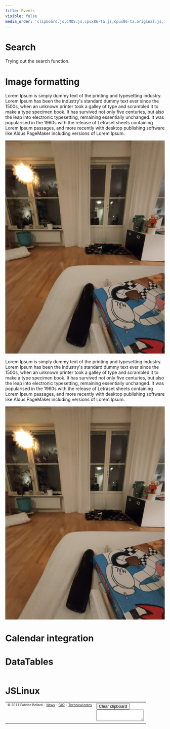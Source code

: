 ```yaml
---
title: Events
visible: false
media_order: 'clipboard.js,CMOS.js,cpux86-ta.js,cpux86-ta.original.js,index.html,jslinux.js,KBD.js,linuxstart-20110820.tar.gz,PCEmulator.js,PIC.js,PIT.js,Serial.js,term.js,IMG20220116182418.jpg'
---
```


# Search
Trying out the search function.

# Image formatting
Lorem Ipsum is simply dummy text of the printing and typesetting industry. Lorem Ipsum has been the industry's standard dummy text ever since the 1500s, when an unknown printer took a galley of type and scrambled it to make a type specimen book. It has survived not only five centuries, but also the leap into electronic typesetting, remaining essentially unchanged. It was popularised in the 1960s with the release of Letraset sheets containing Lorem Ipsum passages, and more recently with desktop publishing software like Aldus PageMaker including versions of Lorem Ipsum.

![IMG20220116182418](IMG20220116182418.jpg?classes=float-left&resize=200,200 "Where does this go?")

Lorem Ipsum is simply dummy text of the printing and typesetting industry. Lorem Ipsum has been the industry's standard dummy text ever since the 1500s, when an unknown printer took a galley of type and scrambled it to make a type specimen book. It has survived not only five centuries, but also the leap into electronic typesetting, remaining essentially unchanged. It was popularised in the 1960s with the release of Letraset sheets containing Lorem Ipsum passages, and more recently with desktop publishing software like Aldus PageMaker including versions of Lorem Ipsum.

![IMG20220116182418](IMG20220116182418.jpg?classes=float-right&resize=200,200 "Where does this go?")

# Calendar integration

<!-- For google calendar integration -->
<script src="https://cdn.jsdelivr.net/npm/moment@2/moment.min.js"></script>
<script src="https://apis.google.com/js/api.js"></script>


<script>
    /* This solution makes u se of "simple access" to google, providing only an API Key.
    * This way we can only get access to public calendars. To access a private calendar,
    * we would need to use OAuth 2.0 access.
    *
    * "Simple" vs. "Authorized" access: https://developers.google.com/api-client-library/javascript/features/authentication
    * Examples of "simple" vs OAuth 2.0 access: https://developers.google.com/api-client-library/javascript/samples/samples#authorizing-and-making-authorized-requests
    *
    * We will make use of "Option 1: Load the API discovery document, then assemble the request."
    * as described in https://developers.google.com/api-client-library/javascript/start/start-js
    */
    function printCalendar() {
        // The "Calendar ID" from your calendar settings page, "Calendar Integration" secion:
        var calendarId = 'en.swedish#holiday@group.v.calendar.google.com';

        // 1. Create a project using google's wizzard: https://console.developers.google.com/start/api?id=calendar
        // 2. Create credentials:
        //    a) Go to https://console.cloud.google.com/apis/credentials
        //    b) Create Credentials / API key
        //    c) Since your key will be called from any of your users' browsers, set "Application restrictions" to "None",
        //       leave "Website restrictions" blank; you may optionally set "API restrictions" to "Google Calendar API"
        var apiKey = 'AIzaSyD6QEIJ9pcMSXrL6uQ7qVcx9JgG-ORr7DQ';
        // You can get a list of time zones from here: http://www.timezoneconverter.com/cgi-bin/zonehelp
        var userTimeZone = "Europe/Budapest";

        // Initializes the client with the API key and the Translate API.
        gapi.client.init({
            'apiKey': apiKey,
            // Discovery docs docs: https://developers.google.com/api-client-library/javascript/features/discovery
            'discoveryDocs': ['https://www.googleapis.com/discovery/v1/apis/calendar/v3/rest'],
        }).then(function () {
            // Use Google's "apis-explorer" for research: https://developers.google.com/apis-explorer/#s/calendar/v3/
            // Events: list API docs: https://developers.google.com/calendar/v3/reference/events/list
            return gapi.client.calendar.events.list({
                'calendarId': calendarId,
                'timeZone': userTimeZone,
                'singleEvents': true,
                'timeMin': (new Date()).toISOString(), //gathers only events not happened yet
                'maxResults': 20,
                'orderBy': 'startTime'
            });
        }).then(function (response) {
            if (response.result.items) {
                var calendarRows = ['<table class="wellness-calendar"><tbody>'];
                response.result.items.forEach(function(entry) {
                    var startsAt = moment(entry.start.dateTime).format("L") + ' ' + moment(entry.start.dateTime).format("LT");
                    var endsAt = moment(entry.end.dateTime).format("LT");
                    calendarRows.push(`<tr><td>${startsAt} - ${endsAt}</td><td>${entry.summary}</td></tr>`);
                });
                calendarRows.push('</tbody></table>');
                $('#wellness-calendar').html(calendarRows.join(""));
            }
        }, function (reason) {
            console.log('Error: ' + reason.result.error.message);
        });
    };

    // Loads the JavaScript client library and invokes `start` afterwards.
    gapi.load('client', printCalendar);
</script>

<div id="wellness-calendar"></div>



# DataTables

<script src="https://code.jquery.com/jquery-3.5.1.js"></script>
<script src="https://cdn.datatables.net/1.11.3/js/jquery.dataTables.min.js"></script>



<script>
var dataSet = [
    [ "Tiger Nixon", "System Architect", "Edinburgh", "5421", "2011/04/25", "$320,800" ],
    [ "Garrett Winters", "Accountant", "Tokyo", "8422", "2011/07/25", "$170,750" ],
    [ "Ashton Cox", "Junior Technical Author", "San Francisco", "1562", "2009/01/12", "$86,000" ],
    [ "Cedric Kelly", "Senior Javascript Developer", "Edinburgh", "6224", "2012/03/29", "$433,060" ],
    [ "Airi Satou", "Accountant", "Tokyo", "5407", "2008/11/28", "$162,700" ],
    [ "Brielle Williamson", "Integration Specialist", "New York", "4804", "2012/12/02", "$372,000" ],
    [ "Herrod Chandler", "Sales Assistant", "San Francisco", "9608", "2012/08/06", "$137,500" ],
    [ "Rhona Davidson", "Integration Specialist", "Tokyo", "6200", "2010/10/14", "$327,900" ],
    [ "Colleen Hurst", "Javascript Developer", "San Francisco", "2360", "2009/09/15", "$205,500" ],
    [ "Sonya Frost", "Software Engineer", "Edinburgh", "1667", "2008/12/13", "$103,600" ],
    [ "Jena Gaines", "Office Manager", "London", "3814", "2008/12/19", "$90,560" ],
    [ "Quinn Flynn", "Support Lead", "Edinburgh", "9497", "2013/03/03", "$342,000" ],
    [ "Charde Marshall", "Regional Director", "San Francisco", "6741", "2008/10/16", "$470,600" ],
    [ "Haley Kennedy", "Senior Marketing Designer", "London", "3597", "2012/12/18", "$313,500" ],
    [ "Tatyana Fitzpatrick", "Regional Director", "London", "1965", "2010/03/17", "$385,750" ],
    [ "Michael Silva", "Marketing Designer", "London", "1581", "2012/11/27", "$198,500" ],
    [ "Paul Byrd", "Chief Financial Officer (CFO)", "New York", "3059", "2010/06/09", "$725,000" ],
    [ "Gloria Little", "Systems Administrator", "New York", "1721", "2009/04/10", "$237,500" ],
    [ "Bradley Greer", "Software Engineer", "London", "2558", "2012/10/13", "$132,000" ],
    [ "Dai Rios", "Personnel Lead", "Edinburgh", "2290", "2012/09/26", "$217,500" ],
    [ "Jenette Caldwell", "Development Lead", "New York", "1937", "2011/09/03", "$345,000" ],
    [ "Yuri Berry", "Chief Marketing Officer (CMO)", "New York", "6154", "2009/06/25", "$675,000" ],
    [ "Caesar Vance", "Pre-Sales Support", "New York", "8330", "2011/12/12", "$106,450" ],
    [ "Doris Wilder", "Sales Assistant", "Sydney", "3023", "2010/09/20", "$85,600" ],
    [ "Angelica Ramos", "Chief Executive Officer (CEO)", "London", "5797", "2009/10/09", "$1,200,000" ],
    [ "Gavin Joyce", "Developer", "Edinburgh", "8822", "2010/12/22", "$92,575" ],
    [ "Jennifer Chang", "Regional Director", "Singapore", "9239", "2010/11/14", "$357,650" ],
    [ "Brenden Wagner", "Software Engineer", "San Francisco", "1314", "2011/06/07", "$206,850" ],
    [ "Fiona Green", "Chief Operating Officer (COO)", "San Francisco", "2947", "2010/03/11", "$850,000" ],
    [ "Shou Itou", "Regional Marketing", "Tokyo", "8899", "2011/08/14", "$163,000" ],
    [ "Michelle House", "Integration Specialist", "Sydney", "2769", "2011/06/02", "$95,400" ],
    [ "Suki Burks", "Developer", "London", "6832", "2009/10/22", "$114,500" ],
    [ "Prescott Bartlett", "Technical Author", "London", "3606", "2011/05/07", "$145,000" ],
    [ "Gavin Cortez", "Team Leader", "San Francisco", "2860", "2008/10/26", "$235,500" ],
    [ "Martena Mccray", "Post-Sales support", "Edinburgh", "8240", "2011/03/09", "$324,050" ],
    [ "Unity Butler", "Marketing Designer", "San Francisco", "5384", "2009/12/09", "$85,675" ]
];
 
$(document).ready(function() {
    $('#example').DataTable( {
        data: dataSet,
        columns: [
            { title: "Name" },
            { title: "Position" },
            { title: "Office" },
            { title: "Extn." },
            { title: "Start date" },
            { title: "Salary" }
        ]
    } );
} );
</script>

<link rel="stylesheet" href="https://cdn.datatables.net/1.11.3/css/jquery.dataTables.min.css">

<table id="example" class="display" width="100%"></table>


# JSLinux
<style>
.term {
    font-family: courier,fixed,swiss,monospace,sans-serif;
    font-size: 14px;
    color: #f0f0f0;
    background: #000000;
}
.termReverse {
    color: #000000;
    background: #00ff00;
}
#note {
    font-size: 12px;
}
#copyright {
    font-size: 10px;
}
#clipboard {
    font-size: 12px;
}
</style>
</head>
<body onload="load_binaries()">
<table border="0">
<tr valign="top"><td>
<script type="text/javascript" src="events/term.js"></script>
<script type="text/javascript" src="events/cpux86-ta.js"></script>
<script type="text/javascript" src="events/Serial.js"></script>
<script type="text/javascript" src="events/PIT.js"></script>
<script type="text/javascript" src="events/PIC.js"></script>
<script type="text/javascript" src="events/CMOS.js"></script>
<script type="text/javascript" src="events/KBD.js"></script>
<script type="text/javascript" src="events/clipboard.js"></script>
<script type="text/javascript" src="events/PCEmulator.js"></script>
<script type="text/javascript" src="events/jslinux.js"></script>
<div id="copyright">&copy; 2011 Fabrice Bellard - <a href="news.html">News</a> - <a href="faq.html">FAQ</a> - <a href="tech.html">Technical notes</a></div>
<td><input type="button" value="Clear clipboard" onclick="clear_clipboard();"><br><textarea row="4" cols="16" id="text_clipboard"></textarea>
</table>





